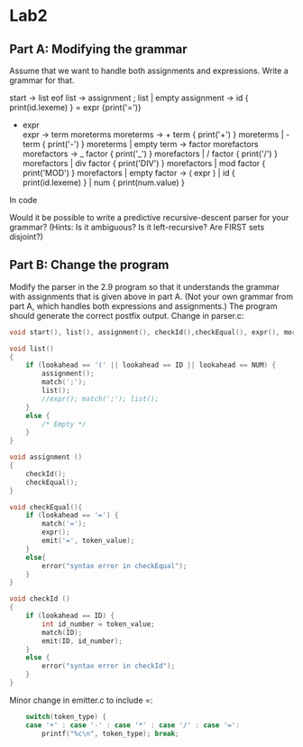 # Lab2

## Part A: Modifying the grammar

Assume that we want to handle both assignments and expressions. Write a grammar for that.

start -> list eof
list -> assignment ; list
| empty
assignment -> id { print(id.lexeme) } = expr {print('=')}  
  - expr  
expr -> term moreterms
moreterms -> + term { print('+') } moreterms
| - term { print('-') } moreterms
| empty
term -> factor morefactors
morefactors -> _ factor { print('_') } morefactors
| / factor { print('/') } morefactors
| div factor { print('DIV') } morefactors
| mod factor { print('MOD') } morefactors
| empty
factor -> ( expr )
| id { print(id.lexeme) }
| num { print(num.value) }

In code 

Would it be possible to write a predictive recursive-descent parser for your grammar? (Hints: Is it ambiguous? Is it left-recursive? Are FIRST sets disjoint?)

## Part B: Change the program

Modify the parser in the 2.9 program so that it understands the grammar with assignments that is given above in part A. (Not your own grammar from part A, which handles both expressions and assignments.) The program should generate the correct postfix output.
Change in parser.c:

```C
void start(), list(), assignment(), checkId(),checkEqual(), expr(), moreterms(), term(), morefactors(), factor();

void list()
{
    if (lookahead == '(' || lookahead == ID || lookahead == NUM) {
        assignment();
        match(';');
        list();
        //expr(); match(';'); list();
    }
    else {
        /* Empty */
    }
}

void assignment ()
{
    checkId();
    checkEqual();
}

void checkEqual(){
    if (lookahead == '=') {
        match('=');
        expr();
        emit('=', token_value);
    }
    else{
        error("syntax error in checkEqual");
    }
}

void checkId ()
{
    if (lookahead == ID) {
        int id_number = token_value;
        match(ID);
        emit(ID, id_number);
    }
    else {
        error("syntax error in checkId");
    }
}
```

Minor change in emitter.c to include =:

```C
    switch(token_type) {
    case '+' : case '-' : case '*' : case '/' : case '=':
        printf("%c\n", token_type); break;
```
